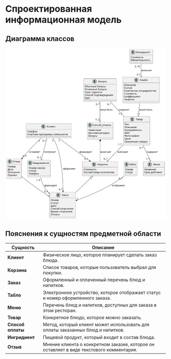 # Спроектированная информационная модель

## Диаграмма классов

![](diagrams/include/classes.svg)

## Пояснения к сущностям предметной области

| Сущность                    | Описание                                                                                          |
|---------------------------|---------------------------------------------------------------------------------------------------|
| **Клиент**            | Физическое лицо, которое планирует сделать заказ блюда. |
| **Корзина**           | Список товаров, которые пользователь выбрал для покупки. |
| **Заказ**             | Оформленный и оплаченный перечень блюд и напитков. |
| **Табло**             | Электронное устройство, которое отображает статус и номер оформленного заказа. |
| **Меню**              | Перечень блюд и напитков, доступных для заказа в этом ресторан. |
| **Товар**             | Конкретное блюдо, которое можно заказать. |
| **Способ оплаты**     | Метод, который клиент может использовать для оплаты заказанных блюд и напитков. |
| **Ингридиент**        | Пищевой продукт, который входит в состав блюда. |
| **Отзыв**             | Мнение клиента о конкретном заказке, которое он оставляет в виде текстового комментария. |
